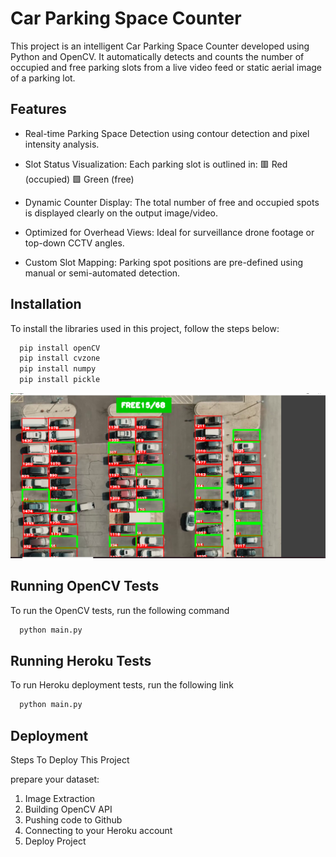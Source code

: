 
# **Car Parking Space Counter**

This project is an intelligent Car Parking Space Counter developed using Python and OpenCV. It automatically detects and counts the number of occupied and free parking slots from a live video feed or static aerial image of a parking lot.

## Features

* Real-time Parking Space Detection using contour detection and pixel intensity analysis.

* Slot Status Visualization: Each parking slot is outlined in:
🟥 Red (occupied)
🟩 Green (free)
* Dynamic Counter Display: The total number of free and occupied spots is displayed clearly on the output image/video.
* Optimized for Overhead Views: Ideal for surveillance drone footage or top-down CCTV angles.
* Custom Slot Mapping: Parking spot positions are pre-defined using manual or semi-automated detection.

## Installation

To install the libraries used in this project, follow the steps below:

```bash
  pip install openCV
  pip install cvzone
  pip install numpy
  pip install pickle
```
    
![Logo](https://github.com/onoriode2024/Car-Parking-Space-Counter/blob/main/overview.png?raw=true)


## Running OpenCV Tests

To run the OpenCV tests, run the following command

```bash
  python main.py
```

## Running Heroku Tests

To run Heroku deployment tests, run the following link


```bash
  python main.py
```

## Deployment

Steps To Deploy This Project

prepare your dataset:

  1. Image Extraction
  2. Building OpenCV API
  3. Pushing code to Github
  4. Connecting to your Heroku account
  5. Deploy Project

